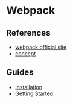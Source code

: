 # Webpack

## References
 - [webpack official site](https://webpack.js.org)
 - [concept](https://webpack.js.org/concepts)

## Guides
 - [Installation](installation.md)
 - [Getting Started](getting-started.md)